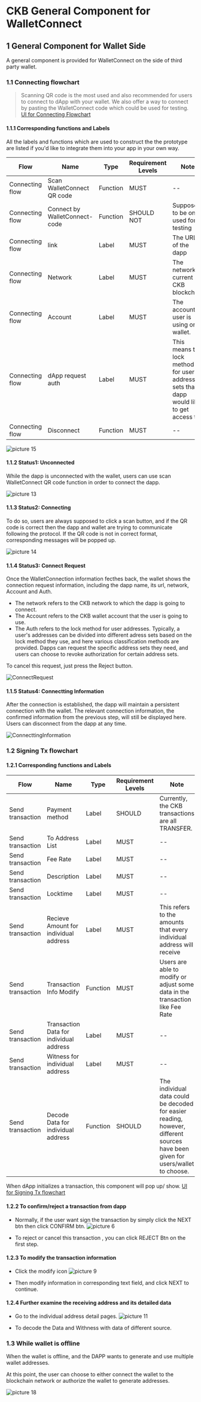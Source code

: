 # CKB General Component for WalletConnect

## 1 General Component for Wallet Side

A general component is provided for WalletConnect on the side of third party wallet.

### 1.1 Connecting flowchart


> Scanning QR code is the most used and also recommended for users to connect to dApp with your wallet. We also offer a way to connect by pasting the WalletConnect code which could be used for testing. [UI for Connecting Flowchart](https://www.figma.com/file/6XNoimRDbFTTNm016rbIdU/Magickbase?type=design&node-id=16072-38648&t=rF3mLzNYeaveGD6Q-0)

#### 1.1.1 Corresponding functions and Labels
All the labels and functions which are used to construct the the prototype are listed if you'd like to integrate them into your app in your own way.

|Flow|Name|Type|Requirement Levels|Note|
| -- | -- | -- | -- | -- |
|Connecting flow|Scan WalletConnect QR code|Function|MUST|--|
| Connecting flow | Connect by WalletConnect-code | Function | SHOULD NOT | Supposed to be only used for testing |
| Connecting flow | link | Label | MUST | The URL of the dapp |
| Connecting flow | Network | Label | MUST | The network of current CKB blockchain |
| Connecting flow | Account | Label | MUST | The account user is using on wallet. |
| Connecting flow | dApp request auth | Label | MUST | This means the lock method for user address sets that dapp would like to get access to. |
| Connecting flow | Disconnect | Function | MUST | -- |

![picture 15](pic/94530b52afa6429307f833788acdeafac4ac9f7a47b5ef3f4d036450ac59c339.png)  



#### 1.1.2 Status1: Unconnected

While the dapp is unconnected with the wallet, users can use scan WalletConnect QR code function in order to connect the dapp.

![picture 13](pic/48847073e04b228469105ff5be086e6d2f4fe1e95aa511036bd0b30d3d253762.png)  


#### 1.1.3 Status2: Connecting

To do so, users are always supposed to click a scan button, and if the QR code is correct then the dapp and wallet are trying to communicate following the protocol. If the QR code is not in correct format, corresponding messages will be popped up.

![picture 14](pic/49c0c0fa7f44791fce1d00a4b952daf8f21b2375c0670e70667625fcd698552e.png)  


#### 1.1.4 Status3: Connect Request

Once the WalletConnection information fecthes back, the wallet shows the connection request information, including the dapp name, its url, network, Account and Auth.

- The network refers to the CKB network to which the dapp is going to connect.
- The Account refers to the CKB wallet account that the user is going to use.
- The Auth refers to the lock method for user addresses. Typically, a user's addresses can be divided into different adress sets based on the lock method they use, and here various classification methods are provided. Dapps can request the specific address sets they need, and users can choose to revoke authorization for certain address sets.

To cancel this request, just press the Reject button.

![ConnectRequest](pic/2023-05-30-08-42-31.png)

#### 1.1.5 Status4: Connectting Information

After the connection is established, the dapp will maintain a persistent connection with the wallet. The relevant connection information, the confirmed information from the previous step, will still be displayed here. Users can disconnect from the dapp at any time.

![ConnecttingInformation](pic/2023-05-30-08-41-25.png)

### 1.2 Signing Tx flowchart

#### 1.2.1 Corresponding functions and Labels
|Flow|Name|Type|Requirement Levels|Note|
| -- | -- | -- | -- | -- |
| Send transaction | Payment method | Label | SHOULD | Currently, the CKB transactions are all TRANSFER. |
| Send transaction | To Address List | Label | MUST | -- |
| Send transaction | Fee Rate | Label | MUST | -- |
| Send transaction | Description | Label | MUST | -- |
| Send transaction | Locktime | Label | MUST | -- |
| Send transaction | Recieve Amount for individual address | Label | MUST | This refers to the amounts that every individual address will receive |
| Send transaction | Transaction Info Modify | Function | MUST | Users are able to modify or adjust some data in the transaction like Fee Rate |
| Send transaction | Transaction Data for individual address | Label | MUST | -- |
| Send transaction | Witness for individual address | Label | MUST | -- |
| Send transaction | Decode Data for individual address | Function | SHOULD | The individual data could be decoded for easier reading, however, different sources have been given for users/wallet to choose. |


When dApp initializes a transaction, this component will pop up/ show.
[UI for Signing Tx flowchart](https://www.figma.com/file/6XNoimRDbFTTNm016rbIdU/Magickbase?type=design&node-id=16536-38593)

#### 1.2.2 To confirm/reject a transaction from dapp

- Normally, if the user want sign the transaction by simply click the NEXT btn then click CONFIRM btn.
![picture 6](pic/23e6295e43fe3438469a801e02511285524c90e09fc6a72c1eac1c54b93a3659.png)  


- To reject or cancel this transaction , you can click REJECT Btn
on the first step.


#### 1.2.3 To modify the transaction information

- Click the modify icon
![picture 9](pic/1f89dee53485fa9914341c9421b51588f81999f525a6dcc7821f22d1ab5865e9.png)  


- Then modify information in corresponding text field, and click NEXT to continue.

#### 1.2.4 Further examine the receiving address and its detailed data

- Go to the individual address detail pages. 
![picture 11](pic/5c000b5c7cdbbc16d8653dfae8a15a3f113f77477eee070c0bec285066637291.png)  

- To decode the Data and Withness with data of different source.

### 1.3 While wallet is offline

When the wallet is offline, and the DAPP wants to generate and use multiple wallet addresses. 

At this point, the user can choose to either connect the wallet to the blockchain network or authorize the wallet to generate addresses.

![picture 18](pic/50abf7db993b5d53336d6035584e9cc1a05af8ace4ee0a241b7ae6f5b2519bd9.png)  
